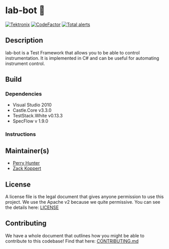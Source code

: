 # lab-bot :robot:
[![Tektronix](https://tektronix.github.io/media/TEK-opensource_badge.svg)](https://github.com/tektronix) [![CodeFactor](https://www.codefactor.io/repository/github/tektronix/lab-bot/badge)](https://www.codefactor.io/repository/github/tektronix/lab-bot) [![Total alerts](https://img.shields.io/lgtm/alerts/g/tektronix/lab-bot.svg?logo=lgtm&logoWidth=18)](https://lgtm.com/projects/g/tektronix/lab-bot/alerts/)


## Description
lab-bot is a Test Framework that allows you to be able to control instrumentation. It is implemented in C# and can be useful for automating instrument control.

## Build
### Dependencies
- Visual Studio 2010
- Castle.Core v3.3.0
- TestStack.White v0.13.3
- SpecFlow v 1.9.0

### Instructions

## Maintainer(s)
- [Perry Hunter](github.com/phunter00)
- [Zack Koppert](github.com/zkoppert)

## License
A license file is the legal document that gives anyone permission to use this project. We use the Apache v2 because we quite permissive. You can see the details here: [LICENSE](LICENSE)

## Contributing
We have a whole document that outlines how you might be able to contribute to this codebase! Find that here: [CONTRIBUTING.md](CONTRIBUTING.md)
